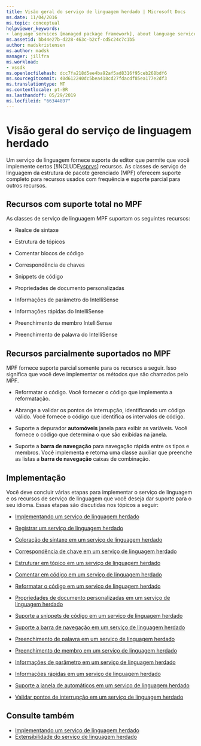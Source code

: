```yaml
---
title: Visão geral do serviço de linguagem herdado | Microsoft Docs
ms.date: 11/04/2016
ms.topic: conceptual
helpviewer_keywords:
- language services [managed package framework], about language services
ms.assetid: bb44e27b-d228-463c-b2cf-cd5c24c7c1b5
author: madskristensen
ms.author: madsk
manager: jillfra
ms.workload:
- vssdk
ms.openlocfilehash: dcc7fa218d5ee4ba92af5ad8316f95ceb268bdf6
ms.sourcegitcommit: 40d612240dc5bea418cd27fdacdf85ea177e2df3
ms.translationtype: MT
ms.contentlocale: pt-BR
ms.lasthandoff: 05/29/2019
ms.locfileid: "66344897"
---
```

# <a name="legacy-language-service-overview"></a>Visão geral do serviço de linguagem herdado
Um serviço de linguagem fornece suporte de editor que permite que você implemente certos [!INCLUDE[vsprvs](../../code-quality/includes/vsprvs_md.md)] recursos. As classes de serviço de linguagem da estrutura de pacote gerenciado (MPF) oferecem suporte completo para recursos usados com frequência e suporte parcial para outros recursos.

## <a name="fully-supported-features-in-the-mpf"></a>Recursos com suporte total no MPF
 As classes de serviço de linguagem MPF suportam os seguintes recursos:

- Realce de sintaxe

- Estrutura de tópicos

- Comentar blocos de código

- Correspondência de chaves

- Snippets de código

- Propriedades de documento personalizadas

- Informações de parâmetro do IntelliSense

- Informações rápidas do IntelliSense

- Preenchimento de membro IntelliSense

- Preenchimento de palavra do IntelliSense

## <a name="partially-supported-features-in-the-mpf"></a>Recursos parcialmente suportados no MPF
 MPF fornece suporte parcial somente para os recursos a seguir. Isso significa que você deve implementar os métodos que são chamados pelo MPF.

- Reformatar o código. Você fornecer o código que implementa a reformatação.

- Abrange a validar os pontos de interrupção, identificando um código válido. Você fornece o código que identifica os intervalos de código.

- Suporte a depurador **automóveis** janela para exibir as variáveis. Você fornece o código que determina o que são exibidas na janela.

- Suporte a **barra de navegação** para navegação rápida entre os tipos e membros. Você implementa e retorna uma classe auxiliar que preenche as listas a **barra de navegação** caixas de combinação.

## <a name="implementation"></a>Implementação
 Você deve concluir várias etapas para implementar o serviço de linguagem e os recursos de serviço de linguagem que você deseja dar suporte para o seu idioma. Essas etapas são discutidas nos tópicos a seguir:

- [Implementando um serviço de linguagem herdado](../../extensibility/internals/implementing-a-legacy-language-service2.md)

- [Registrar um serviço de linguagem herdado](../../extensibility/internals/registering-a-legacy-language-service1.md)

- [Coloração de sintaxe em um serviço de linguagem herdado](../../extensibility/internals/syntax-colorizing-in-a-legacy-language-service.md)

- [Correspondência de chave em um serviço de linguagem herdado](../../extensibility/internals/brace-matching-in-a-legacy-language-service.md)

- [Estruturar em tópico em um serviço de linguagem herdado](../../extensibility/internals/outlining-in-a-legacy-language-service.md)

- [Comentar em código em um serviço de linguagem herdado](../../extensibility/internals/commenting-code-in-a-legacy-language-service.md)

- [Reformatar o código em um serviço de linguagem herdado](../../extensibility/internals/reformatting-code-in-a-legacy-language-service.md)

- [Propriedades de documento personalizadas em um serviço de linguagem herdado](../../extensibility/internals/custom-document-properties-in-a-legacy-language-service.md)

- [Suporte a snippets de código em um serviço de linguagem herdado](../../extensibility/internals/support-for-code-snippets-in-a-legacy-language-service.md)

- [Suporte a barra de navegação em um serviço de linguagem herdado](../../extensibility/internals/support-for-the-navigation-bar-in-a-legacy-language-service.md)

- [Preenchimento de palavra em um serviço de linguagem herdado](../../extensibility/internals/word-completion-in-a-legacy-language-service.md)

- [Preenchimento de membro em um serviço de linguagem herdado](../../extensibility/internals/member-completion-in-a-legacy-language-service.md)

- [Informações de parâmetro em um serviço de linguagem herdado](../../extensibility/internals/parameter-info-in-a-legacy-language-service2.md)

- [Informações rápidas em um serviço de linguagem herdado](../../extensibility/internals/quick-info-in-a-legacy-language-service.md)

- [Suporte a janela de automáticos em um serviço de linguagem herdado](../../extensibility/internals/support-for-the-autos-window-in-a-legacy-language-service.md)

- [Validar pontos de interrupção em um serviço de linguagem herdado](../../extensibility/internals/validating-breakpoints-in-a-legacy-language-service.md)

## <a name="see-also"></a>Consulte também
- [Implementando um serviço de linguagem herdado](../../extensibility/internals/implementing-a-legacy-language-service1.md)
- [Extensibilidade do serviço de linguagem herdado](../../extensibility/internals/legacy-language-service-extensibility.md)